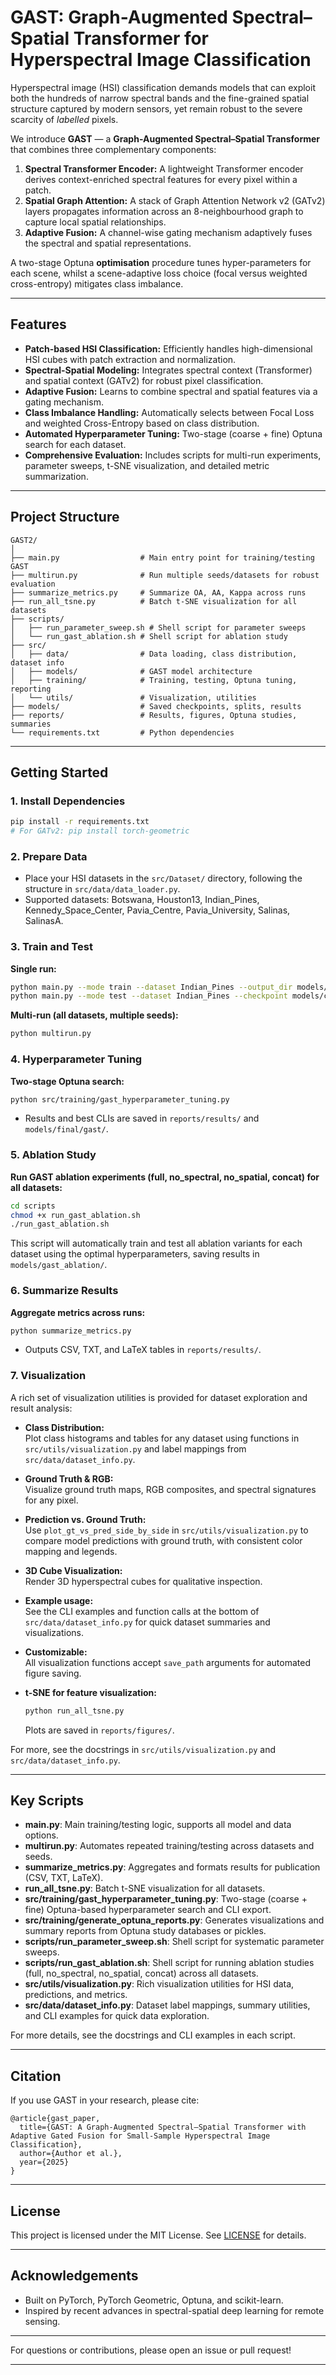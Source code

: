 # GAST: Graph-Augmented Spectral–Spatial Transformer for Hyperspectral Image Classification

Hyperspectral image (HSI) classification demands models that can exploit both the hundreds of narrow spectral bands and the fine-grained spatial structure captured by modern sensors, yet remain robust to the severe scarcity of *labelled* pixels. 

We introduce **GAST** — a **Graph-Augmented Spectral–Spatial Transformer** that combines three complementary components:
1. **Spectral Transformer Encoder:** A lightweight Transformer encoder derives context-enriched spectral features for every pixel within a patch.
2. **Spatial Graph Attention:** A stack of Graph Attention Network v2 (GATv2) layers propagates information across an 8-neighbourhood graph to capture local spatial relationships.
3. **Adaptive Fusion:** A channel-wise gating mechanism adaptively fuses the spectral and spatial representations.

A two-stage Optuna **optimisation** procedure tunes hyper-parameters for each scene, whilst a scene-adaptive loss choice (focal versus weighted cross-entropy) mitigates class imbalance.

---

## Features

- **Patch-based HSI Classification:** Efficiently handles high-dimensional HSI cubes with patch extraction and normalization.
- **Spectral-Spatial Modeling:** Integrates spectral context (Transformer) and spatial context (GATv2) for robust pixel classification.
- **Adaptive Fusion:** Learns to combine spectral and spatial features via a gating mechanism.
- **Class Imbalance Handling:** Automatically selects between Focal Loss and weighted Cross-Entropy based on class distribution.
- **Automated Hyperparameter Tuning:** Two-stage (coarse + fine) Optuna search for each dataset.
- **Comprehensive Evaluation:** Includes scripts for multi-run experiments, parameter sweeps, t-SNE visualization, and detailed metric summarization.

---

## Project Structure

```
GAST2/
│
├── main.py                  # Main entry point for training/testing GAST
├── multirun.py              # Run multiple seeds/datasets for robust evaluation
├── summarize_metrics.py     # Summarize OA, AA, Kappa across runs
├── run_all_tsne.py          # Batch t-SNE visualization for all datasets
├── scripts/
│   ├── run_parameter_sweep.sh # Shell script for parameter sweeps
│   └── run_gast_ablation.sh # Shell script for ablation study
├── src/
│   ├── data/                # Data loading, class distribution, dataset info
│   ├── models/              # GAST model architecture
│   ├── training/            # Training, testing, Optuna tuning, reporting
│   └── utils/               # Visualization, utilities
├── models/                  # Saved checkpoints, splits, results
├── reports/                 # Results, figures, Optuna studies, summaries
└── requirements.txt         # Python dependencies
```

---

## Getting Started

### 1. Install Dependencies

```bash
pip install -r requirements.txt
# For GATv2: pip install torch-geometric
```

### 2. Prepare Data

- Place your HSI datasets in the `src/Dataset/` directory, following the structure in `src/data/data_loader.py`.
- Supported datasets: Botswana, Houston13, Indian_Pines, Kennedy_Space_Center, Pavia_Centre, Pavia_University, Salinas, SalinasA.

### 3. Train and Test

**Single run:**
```bash
python main.py --mode train --dataset Indian_Pines --output_dir models/checkpoints/Indian_Pines
python main.py --mode test --dataset Indian_Pines --checkpoint models/checkpoints/Indian_Pines/gast_best_Indian_Pines.pth
```

**Multi-run (all datasets, multiple seeds):**
```bash
python multirun.py
```

### 4. Hyperparameter Tuning

**Two-stage Optuna search:**
```bash
python src/training/gast_hyperparameter_tuning.py
```
- Results and best CLIs are saved in `reports/results/` and `models/final/gast/`.

### 5. Ablation Study

**Run GAST ablation experiments (full, no_spectral, no_spatial, concat) for all datasets:**
```bash
cd scripts
chmod +x run_gast_ablation.sh
./run_gast_ablation.sh
```
This script will automatically train and test all ablation variants for each dataset using the optimal hyperparameters, saving results in `models/gast_ablation/`.

### 6. Summarize Results

**Aggregate metrics across runs:**
```bash
python summarize_metrics.py
```
- Outputs CSV, TXT, and LaTeX tables in `reports/results/`.

### 7. Visualization

A rich set of visualization utilities is provided for dataset exploration and result analysis:

- **Class Distribution:**  
  Plot class histograms and tables for any dataset using functions in `src/utils/visualization.py` and label mappings from `src/data/dataset_info.py`.

- **Ground Truth & RGB:**  
  Visualize ground truth maps, RGB composites, and spectral signatures for any pixel.

- **Prediction vs. Ground Truth:**  
  Use `plot_gt_vs_pred_side_by_side` in `src/utils/visualization.py` to compare model predictions with ground truth, with consistent color mapping and legends.

- **3D Cube Visualization:**  
  Render 3D hyperspectral cubes for qualitative inspection.

- **Example usage:**  
  See the CLI examples and function calls at the bottom of `src/data/dataset_info.py` for quick dataset summaries and visualizations.

- **Customizable:**  
  All visualization functions accept `save_path` arguments for automated figure saving.

- **t-SNE for feature visualization:**  
  ```bash
  python run_all_tsne.py
  ```
  Plots are saved in `reports/figures/`.

For more, see the docstrings in `src/utils/visualization.py` and `src/data/dataset_info.py`.

---

## Key Scripts

- **main.py**: Main training/testing logic, supports all model and data options.
- **multirun.py**: Automates repeated training/testing across datasets and seeds.
- **summarize_metrics.py**: Aggregates and formats results for publication (CSV, TXT, LaTeX).
- **run_all_tsne.py**: Batch t-SNE visualization for all datasets.
- **src/training/gast_hyperparameter_tuning.py**: Two-stage (coarse + fine) Optuna-based hyperparameter search and CLI export.
- **src/training/generate_optuna_reports.py**: Generates visualizations and summary reports from Optuna study databases or pickles.
- **scripts/run_parameter_sweep.sh**: Shell script for systematic parameter sweeps.
- **scripts/run_gast_ablation.sh**: Shell script for running ablation studies (full, no_spectral, no_spatial, concat) across all datasets.
- **src/utils/visualization.py**: Rich visualization utilities for HSI data, predictions, and metrics.
- **src/data/dataset_info.py**: Dataset label mappings, summary utilities, and CLI examples for quick data exploration.

For more details, see the docstrings and CLI examples in each script.

---

## Citation

If you use GAST in your research, please cite:

```
@article{gast_paper,
  title={GAST: A Graph-Augmented Spectral–Spatial Transformer with Adaptive Gated Fusion for Small-Sample Hyperspectral Image Classification},
  author={Author et al.},
  year={2025}
}
```

---

## License

This project is licensed under the MIT License. See [LICENSE](LICENSE) for details.

---

## Acknowledgements

- Built on PyTorch, PyTorch Geometric, Optuna, and scikit-learn.
- Inspired by recent advances in spectral-spatial deep learning for remote sensing.

---

For questions or contributions, please open an issue or pull request!

---
